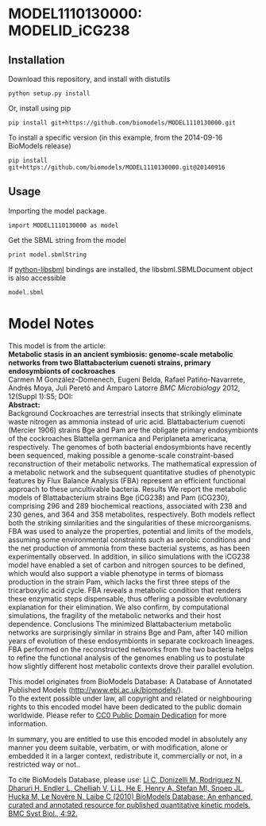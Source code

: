 # MODEL1110130000: MODELID_iCG238

## Installation

Download this repository, and install with distutils

`python setup.py install`

Or, install using pip

`pip install git+https://github.com/biomodels/MODEL1110130000.git`

To install a specific version (in this example, from the 2014-09-16 BioModels release)

`pip install git+https://github.com/biomodels/MODEL1110130000.git@20140916`

## Usage

Importing the model package.

`import MODEL1110130000 as model`

Get the SBML string from the model

`print model.sbmlString`

If [python-libsbml](https://pypi.python.org/pypi/python-libsbml) bindings are
installed, the libsbml.SBMLDocument object is also accessible

`model.sbml`


# Model Notes


This model is from the article:  
**Metabolic stasis in an ancient symbiosis: genome-scale metabolic networks from two Blattabacterium cuenoti strains, primary endosymbionts of cockroaches**   
Carmen M González-Domenech, Eugeni Belda, Rafael Patiño-Navarrete, Andrés
Moya, Juli Peretó and Amparo Latorre _BMC Microbiology_ 2012, 12(Suppl 1):S5;
DOI:  
**Abstract:**   
Background Cockroaches are terrestrial insects that strikingly eliminate waste
nitrogen as ammonia instead of uric acid. Blattabacterium cuenoti (Mercier
1906) strains Bge and Pam are the obligate primary endosymbionts of the
cockroaches Blattella germanica and Periplaneta americana, respectively. The
genomes of both bacterial endosymbionts have recently been sequenced, making
possible a genome-scale constraint-based reconstruction of their metabolic
networks. The mathematical expression of a metabolic network and the
subsequent quantitative studies of phenotypic features by Flux Balance
Analysis (FBA) represent an efficient functional approach to these
uncultivable bacteria. Results We report the metabolic models of
Blattabacterium strains Bge (iCG238) and Pam (iCG230), comprising 296 and 289
biochemical reactions, associated with 238 and 230 genes, and 364 and 358
metabolites, respectively. Both models reflect both the striking similarities
and the singularities of these microorganisms. FBA was used to analyze the
properties, potential and limits of the models, assuming some environmental
constraints such as aerobic conditions and the net production of ammonia from
these bacterial systems, as has been experimentally observed. In addition, in
silico simulations with the iCG238 model have enabled a set of carbon and
nitrogen sources to be defined, which would also support a viable phenotype in
terms of biomass production in the strain Pam, which lacks the first three
steps of the tricarboxylic acid cycle. FBA reveals a metabolic condition that
renders these enzymatic steps dispensable, thus offering a possible
evolutionary explanation for their elimination. We also confirm, by
computational simulations, the fragility of the metabolic networks and their
host dependence. Conclusions The minimized Blattabacterium metabolic networks
are surprisingly similar in strains Bge and Pam, after 140 million years of
evolution of these endosymbionts in separate cockroach lineages. FBA performed
on the reconstructed networks from the two bacteria helps to refine the
functional analysis of the genomes enabling us to postulate how slightly
different host metabolic contexts drove their parallel evolution.

This model originates from BioModels Database: A Database of Annotated
Published Models (http://www.ebi.ac.uk/biomodels/).  
To the extent possible under law, all copyright and related or neighbouring
rights to this encoded model have been dedicated to the public domain
worldwide. Please refer to [CC0 Public Domain
Dedication](http://creativecommons.org/publicdomain/zero/1.0/) for more
information.

In summary, you are entitled to use this encoded model in absolutely any
manner you deem suitable, verbatim, or with modification, alone or embedded it
in a larger context, redistribute it, commercially or not, in a restricted way
or not..  
  
To cite BioModels Database, please use: [Li C, Donizelli M, Rodriguez N,
Dharuri H, Endler L, Chelliah V, Li L, He E, Henry A, Stefan MI, Snoep JL,
Hucka M, Le Novère N, Laibe C (2010) BioModels Database: An enhanced, curated
and annotated resource for published quantitative kinetic models. BMC Syst
Biol., 4:92.](http://www.ncbi.nlm.nih.gov/pubmed/20587024)



